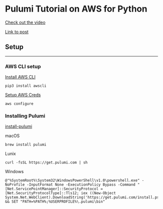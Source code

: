 # Pulumi Tutorial on AWS for Python

[Check out the video](https://youtu.be/60LYNRnmM5M)


[Link to post](https://kevanpeters.com/post/Intro_pulumi/
)

## Setup
---

### AWS CLI setup 

[Install AWS CLI](https://docs.aws.amazon.com/cli/latest/userguide/cli-chap-install.html)

    pip3 install awscli 

[Setup AWS Creds](https://cloudacademy.com/blog/how-to-use-aws-cli/)

    aws configure


### Installing Pulumi

[install-pulumi](https://www.pulumi.com/docs/get-started/aws/install-pulumi/)

macOS

    brew install pulumi

Lunix 

    curl -fsSL https://get.pulumi.com | sh


Windows 

    @"%SystemRoot%\System32\WindowsPowerShell\v1.0\powershell.exe" -NoProfile -InputFormat None -ExecutionPolicy Bypass -Command "[Net.ServicePointManager]::SecurityProtocol = [Net.SecurityProtocolType]::Tls12; iex ((New-Object System.Net.WebClient).DownloadString('https://get.pulumi.com/install.ps1'))" && SET "PATH=%PATH%;%USERPROFILE%\.pulumi\bin"
